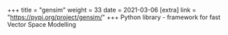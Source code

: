 +++
title = "gensim"
weight = 33
date = 2021-03-06
[extra]
link = "https://pypi.org/project/gensim/"
+++
Python library - framework for fast Vector Space Modelling

